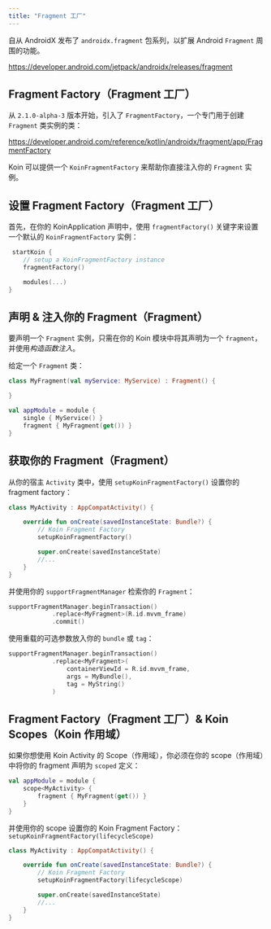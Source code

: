 ```yaml
---
title: "Fragment 工厂"
---
```

自从 AndroidX 发布了 `androidx.fragment` 包系列，以扩展 Android `Fragment` 周围的功能。

https://developer.android.com/jetpack/androidx/releases/fragment

## Fragment Factory（Fragment 工厂）

从 `2.1.0-alpha-3` 版本开始，引入了 `FragmentFactory`，一个专门用于创建 `Fragment` 类实例的类：

https://developer.android.com/reference/kotlin/androidx/fragment/app/FragmentFactory

Koin 可以提供一个 `KoinFragmentFactory` 来帮助你直接注入你的 `Fragment` 实例。

## 设置 Fragment Factory（Fragment 工厂）

首先，在你的 KoinApplication 声明中，使用 `fragmentFactory()` 关键字来设置一个默认的 `KoinFragmentFactory` 实例：

```kotlin
 startKoin {
    // setup a KoinFragmentFactory instance
    fragmentFactory()

    modules(...)
}
```

## 声明 & 注入你的 Fragment（Fragment）

要声明一个 `Fragment` 实例，只需在你的 Koin 模块中将其声明为一个 `fragment`，并使用*构造函数注入*。

给定一个 `Fragment` 类：

```kotlin
class MyFragment(val myService: MyService) : Fragment() {

}
```

```kotlin
val appModule = module {
    single { MyService() }
    fragment { MyFragment(get()) }
}
```

## 获取你的 Fragment（Fragment）

从你的宿主 `Activity` 类中，使用 `setupKoinFragmentFactory()` 设置你的 fragment factory：

```kotlin
class MyActivity : AppCompatActivity() {

    override fun onCreate(savedInstanceState: Bundle?) {
        // Koin Fragment Factory
        setupKoinFragmentFactory()

        super.onCreate(savedInstanceState)
        //...
    }
}
```

并使用你的 `supportFragmentManager` 检索你的 `Fragment`：

```kotlin
supportFragmentManager.beginTransaction()
            .replace<MyFragment>(R.id.mvvm_frame)
            .commit()
```

使用重载的可选参数放入你的 `bundle` 或 `tag`：

```kotlin
supportFragmentManager.beginTransaction()
            .replace<MyFragment>(
                containerViewId = R.id.mvvm_frame,
                args = MyBundle(),
                tag = MyString()
            )
```

## Fragment Factory（Fragment 工厂）& Koin Scopes（Koin 作用域）

如果你想使用 Koin Activity 的 Scope（作用域），你必须在你的 scope（作用域）中将你的 fragment 声明为 `scoped` 定义：

```kotlin
val appModule = module {
    scope<MyActivity> {
        fragment { MyFragment(get()) }
    }
}
```

并使用你的 scope 设置你的 Koin Fragment Factory：`setupKoinFragmentFactory(lifecycleScope)`

```kotlin
class MyActivity : AppCompatActivity() {

    override fun onCreate(savedInstanceState: Bundle?) {
        // Koin Fragment Factory
        setupKoinFragmentFactory(lifecycleScope)

        super.onCreate(savedInstanceState)
        //...
    }
}
```